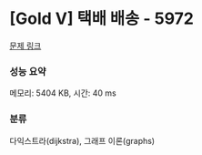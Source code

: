 # [Gold V] 택배 배송 - 5972 

[문제 링크](https://www.acmicpc.net/problem/5972) 

### 성능 요약

메모리: 5404 KB, 시간: 40 ms

### 분류

다익스트라(dijkstra), 그래프 이론(graphs)

